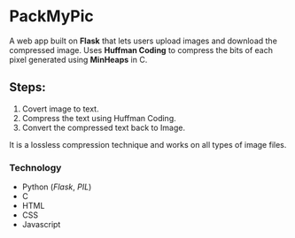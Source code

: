 # PackMyPic
A web app built on **Flask** that lets users upload images and download the compressed image.
Uses **Huffman Coding** to compress the bits of each pixel generated using **MinHeaps** in C.

## Steps:
1. Covert image to text.
2. Compress the text using Huffman Coding.
3. Convert the compressed text back to Image.

It is a lossless compression technique and works on all types of image files.

### Technology 
* Python (*Flask*, *PIL*)
* C
* HTML
* CSS
* Javascript
